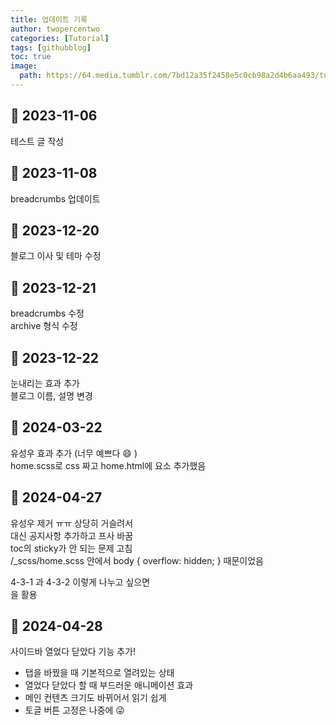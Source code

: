 ```yaml
---
title: 업데이트 기록
author: twopercentwo
categories: [Tutorial]
tags: [githubblog]
toc: true
image:
  path: https://64.media.tumblr.com/7bd12a35f2458e5c0cb98a2d4b6aa493/tumblr_p0te2d4ogs1we6z1vo1_400.gif
---
```


## :pushpin: 2023-11-06

테스트 글 작성

## :pushpin: 2023-11-08

breadcrumbs 업데이트

## :pushpin: 2023-12-20

블로그 이사 및 테마 수정

## :pushpin: 2023-12-21

breadcrumbs 수정  
archive 형식 수정

## :pushpin: 2023-12-22

눈내리는 효과 추가  
블로그 이름, 설명 변경

## :pushpin: 2024-03-22

유성우 효과 추가 (너무 예쁘다 :smile: )  
home.scss로 css 짜고 home.html에 요소 추가했음

## :pushpin: 2024-04-27

유성우 제거 ㅠㅠ 상당히 거슬려서  
대신 공지사항 추가하고 프사 바꿈  
toc의 sticky가 안 되는 문제 고침  
/\_scss/home.scss 안에서 body {
overflow: hidden;
} 때문이었음

4-3-1 과 4-3-2 이렇게 나누고 싶으면 </br>을 활용

## :pushpin: 2024-04-28
사이드바 열었다 닫았다 기능 추가!
- 탭을 바꿨을 때 기본적으로 열려있는 상태
- 열었다 닫았다 할 때 부드러운 애니메이션 효과
- 메인 컨텐츠 크기도 바뀌어서 읽기 쉽게
- 토글 버튼 고정은 나중에 😜

